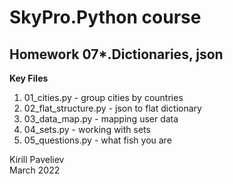 # SkyPro.Python course
## Homework 07*.Dictionaries, json

**Key Files**
1. 01_cities.py - group cities by countries
2. 02_flat_structure.py - json to flat dictionary
3. 03_data_map.py - mapping user data
4. 04_sets.py - working with sets
5. 05_questions.py - what fish you are


Kirill Paveliev \
March 2022

